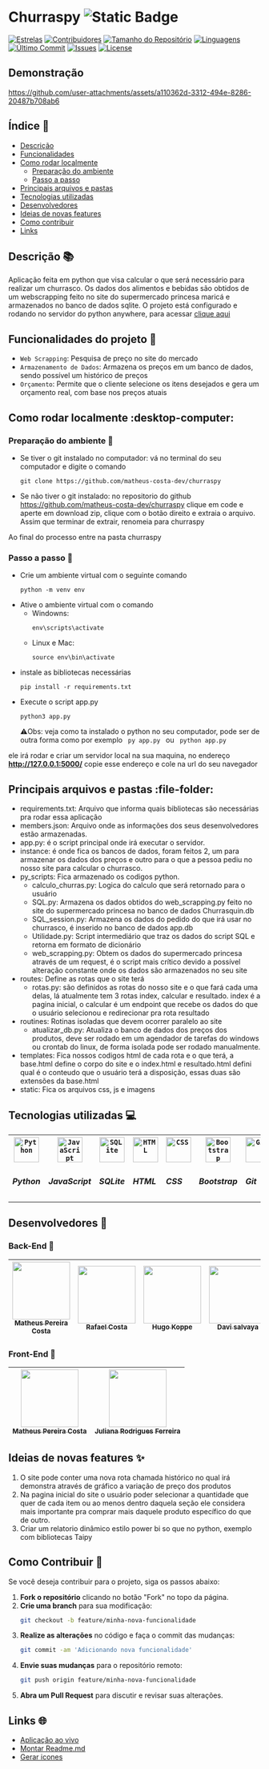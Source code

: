 # Churraspy ![Static Badge](https://img.shields.io/badge/Status-Concluido-green)

[![Estrelas](https://img.shields.io/github/stars/matheus-costa-dev/churraspy?style=social)](https://github.com/matheus-costa-dev/churraspy/stargazers) [![Contribuidores](https://img.shields.io/github/contributors/matheus-costa-dev/churraspy)](https://github.com/matheus-costa-dev/churraspy/graphs/contributors) [![Tamanho do Repositório](https://img.shields.io/github/repo-size/matheus-costa-dev/churraspy)](https://github.com/matheus-costa-dev/churraspy) [![Linguagens](https://img.shields.io/github/languages/top/matheus-costa-dev/churraspy)](https://github.com/matheus-costa-dev/churraspy)  
[![Último Commit](https://img.shields.io/github/last-commit/matheus-costa-dev/churraspy)](https://github.com/matheus-costa-dev/churraspy/commits/main) [![Issues](https://img.shields.io/github/issues/matheus-costa-dev/churraspy)](https://github.com/matheus-costa-dev/churraspy/issues) 
[![License](https://img.shields.io/github/license/matheus-costa-dev/churraspy)](https://github.com/matheus-costa-dev/churraspy/blob/main/LICENSE)

## Demonstração

https://github.com/user-attachments/assets/a110362d-3312-494e-8286-20487b708ab6

## Índice :pushpin:

- [Descrição](#descrição-books)
- [Funcionalidades](#funcionalidades-do-projeto-hammer)
- [Como rodar localmente](#como-rodar-localmente-desktop-computer)
    - [Preparação do ambiente](#preparação-do-ambiente-shell)
    - [Passo a passo](#passo-a-passo-walking)
- [Principais arquivos e pastas](#principais-arquivos-e-pastas-file-folder)
- [Tecnologias utilizadas](#tecnologias-utilizadas-computer)
- [Desenvolvedores](#desenvolvedores-construction_worker)
- [Ideias de novas features](#ideias-de-novas-features-sparkles)
- [Como contribuir](#como-contribuir-handshake)
- [Links](#links-globe_with_meridians)

## Descrição :books:

Aplicação feita em python que visa calcular o que será necessário para realizar um churrasco. Os dados dos alimentos e bebidas são obtidos de um webscrapping feito no site do supermercado princesa maricá e armazenados no banco de dados sqlite. O projeto está configurado e rodando no servidor do python anywhere, para acessar <a href="https://matheuspc.pythonanywhere.com/"> clique aqui </a>

## Funcionalidades do projeto :hammer:

- `Web Scrapping`: Pesquisa de preço no site do mercado
- `Armazenamento de Dados`: Armazena os preços em um banco de dados, sendo possível um histórico de preços
- `Orçamento`: Permite que o cliente selecione os itens desejados e gera um orçamento real, com base nos preços atuais

## Como rodar localmente :desktop-computer:

### Preparação do ambiente :shell:

* Se tiver o git instalado no computador: vá no terminal do seu computador e digite o comando
    ```{bash}
    git clone https://github.com/matheus-costa-dev/churraspy
    ```
* Se não tiver o git instalado: no repositorio do github https://github.com/matheus-costa-dev/churraspy clique em code e aperte em download zip, clique com o botão direito e extraia o arquivo. Assim que terminar de extrair, renomeia para churraspy

Ao final do processo entre na pasta churraspy

### Passo a passo :walking: 

* Crie um ambiente virtual com o seguinte comando
    ```{bash}
    python -m venv env
    ```
* Ative o ambiente virtual com o comando
    * Windowns: 
        ```{bash}
        env\scripts\activate
        ```
    * Linux e Mac:
      ```{bash}
      source env\bin\activate
      ```
* instale as bibliotecas necessárias
    ```{bash}
    pip install -r requirements.txt
    ```
* Execute o script app.py
    ```{bash}
    python3 app.py
    ```
    :warning:Obs: veja como ta instalado o python no seu computador, pode ser de outra forma como por exemplo <code> py app.py </code> ou <code> python app.py </code>

ele irá rodar e criar um servidor local na sua maquina, no endereço **http://127.0.0.1:5000/**
copie esse endereço e cole na url do seu navegador

## Principais arquivos e pastas :file-folder:

* requirements.txt: Arquivo que informa quais bibliotecas são necessárias pra rodar essa aplicação
* members.json: Arquivo onde as informações dos seus desenvolvedores estão armazenadas.
* app.py: é o script principal onde irá executar o servidor.
* instance: é onde fica os bancos de dados, foram feitos 2, um para armazenar os dados dos preços e outro para o que a pessoa pediu no nosso site para calcular o churrasco.
* py_scripts: Fica armazenado os codigos python.
    * calculo_churras.py: Logica do calculo que será retornado para o usuário
    * SQL.py: Armazena os dados obtidos do web_scrapping.py feito no site do supermercado princesa no banco de dados Churrasquin.db
    * SQL_session.py: Armazena os dados do pedido do que irá usar no churrasco, é inserido no banco de dados app.db
    * Utilidade.py: Script intermediário que traz os dados do script SQL e retorna em formato de dicionário
    * web_scrapping.py: Obtem os dados do supermercado princesa através de um request, é o script mais crítico devido a possível alteração constante onde os dados são armazenados no seu site
* routes: Define as rotas que o site terá
    * rotas.py: são definidos as rotas do nosso site e o que fará cada uma delas, lá atualmente tem 3 rotas index, calcular e resultado. index é a pagina inicial, o calcular é um endpoint que recebe os dados do que o usuário selecionou e redirecionar pra rota resultado
* routines: Rotinas isoladas que devem ocorrer paralelo ao site
    * atualizar_db.py: Atualiza o banco de dados dos preços dos produtos, deve ser rodado em um agendador de tarefas do windows ou crontab do linux, de forma isolada pode ser rodado manualmente.
* templates: Fica nossos codigos html de cada rota e o que terá, a base.html define o corpo do site e o index.html e resultado.html defini qual é o conteudo que o usuário terá a disposição, essas duas são extensões da base.html
* static: Fica os arquivos css, js e imagens

## Tecnologias utilizadas :computer:

<div>
    <table>
        <tr>
            <th><code><img width="50" src="https://raw.githubusercontent.com/marwin1991/profile-technology-icons/refs/heads/main/icons/python.png" alt="Python" title="Python"/></code></th>
            <th><code><img width="50" src="https://raw.githubusercontent.com/marwin1991/profile-technology-icons/refs/heads/main/icons/javascript.png" alt="JavaScript" title="JavaScript"/></code></th>
            <th><code><img width="50" src="https://raw.githubusercontent.com/marwin1991/profile-technology-icons/refs/heads/main/icons/sqlite.png" alt="SQLite" title="SQLite"/></code></th>
            <th><code><img width="50" src="https://raw.githubusercontent.com/marwin1991/profile-technology-icons/refs/heads/main/icons/html.png" alt="HTML" title="HTML"/></code></th>
            <th><code><img width="50" src="https://raw.githubusercontent.com/marwin1991/profile-technology-icons/refs/heads/main/icons/css.png" alt="CSS" title="CSS"/></code></th>
            <th><code><img width="50" src="https://raw.githubusercontent.com/marwin1991/profile-technology-icons/refs/heads/main/icons/bootstrap.png" alt="Bootstrap" title="Bootstrap"/></code></th>
            <th><code><img width="50" src="https://raw.githubusercontent.com/marwin1991/profile-technology-icons/refs/heads/main/icons/git.png" alt="Git" title="Git"/></code></th>
            <th><code><img width="50" src="https://raw.githubusercontent.com/marwin1991/profile-technology-icons/refs/heads/main/icons/github.png" alt="GitHub" title="GitHub"/></code></th>
            <th><code><img width="50" src="https://raw.githubusercontent.com/marwin1991/profile-technology-icons/refs/heads/main/icons/pandas.png" alt="Pandas" title="Pandas"/></code></th>
        </tr>
        <tr>
            <td><h5>Python</h5></td>
            <td><h5>JavaScript</h5></td>
            <td><h5>SQLite</h5></td>
            <td><h5>HTML</h5></td>
            <td><h5>CSS</h5></td>
            <td><h5>Bootstrap</h5></td>
            <td><h5>Git</h5></td>
            <td><h5>GitHub</h5></td>
            <td><h5>Pandas</h5></td>
        </tr>
    </table>
</div>

## Desenvolvedores :construction_worker:

### Back-End :wrench:

| [<img loading="lazy" src="https://avatars.githubusercontent.com/matheus-costa-dev" width=115><br><sub>Matheus Pereira Costa</sub>](https://github.com/matheus-costa-dev) | [<img loading="lazy" src="https://avatars.githubusercontent.com/rafapcdev" width=115><br><sub>Rafael Costa</sub>](https://github.com/rafapcdev) | [<img loading="lazy" src="https://avatars.githubusercontent.com/hugokoppe" width=115><br><sub>Hugo Koppe</sub>](https://github.com/hugokoppe) | [<img loading="lazy" src="https://avatars.githubusercontent.com/dvsalvaya" width=115><br><sub>Davi salvaya</sub>](https://github.com/dvsalvaya) | [<img loading="lazy" src="https://avatars.githubusercontent.com/Rodrigo-Avieira" width=115><br><sub>Rodrigo Vieira</sub>](https://github.com/Rodrigo-Avieira) | [<img loading="lazy" src="https://avatars.githubusercontent.com/carolinesvazz" width=115><br><sub>Caroline Vazz</sub>](https://github.com/carolinesvazz) |
| :---: | :---: | :---: | :---: | :---: | :---: |

### Front-End :art:

| [<img loading="lazy" src="https://avatars.githubusercontent.com/matheus-costa-dev" width=115><br><sub>Matheus Pereira Costa</sub>](https://github.com/matheus-costa-dev) | [<img loading="lazy" src="https://avatars.githubusercontent.com/Ju-Rodrigues22" width=115><br><sub>Juliana Rodrigues Ferreira</sub>](https://github.com/Ju-Rodrigues22) |
| :---: | :---: |

## Ideias de novas features :sparkles:

1. O site pode conter uma nova rota chamada histórico no qual irá demonstra através de gráfico a variação de preço dos produtos
2. Na pagina inicial do site o usuário poder selecionar a quantidade que quer de cada item ou ao menos dentro daquela seção ele considera mais importante pra comprar mais daquele produto específico do que de outro.
3. Criar um relatorio dinâmico estilo power bi so que no python, exemplo com bibliotecas Taipy 

## Como Contribuir :handshake:

Se você deseja contribuir para o projeto, siga os passos abaixo:

1. **Fork o repositório** clicando no botão "Fork" no topo da página.
2. **Crie uma branch** para sua modificação:
   ```bash
   git checkout -b feature/minha-nova-funcionalidade
   ```
3. **Realize as alterações** no código e faça o commit das mudanças:
   ```bash
   git commit -am 'Adicionando nova funcionalidade'
   ```
4. **Envie suas mudanças** para o repositório remoto:
   ```bash
   git push origin feature/minha-nova-funcionalidade
   ```
5. **Abra um Pull Request** para discutir e revisar suas alterações.

## Links :globe_with_meridians:

- [Aplicação ao vivo](https://matheuspc.pythonanywhere.com/)
- [Montar Readme.md](https://www.alura.com.br/artigos/escrever-bom-readme)
- [Gerar icones](https://marwin1991.github.io/profile-technology-icons/)



